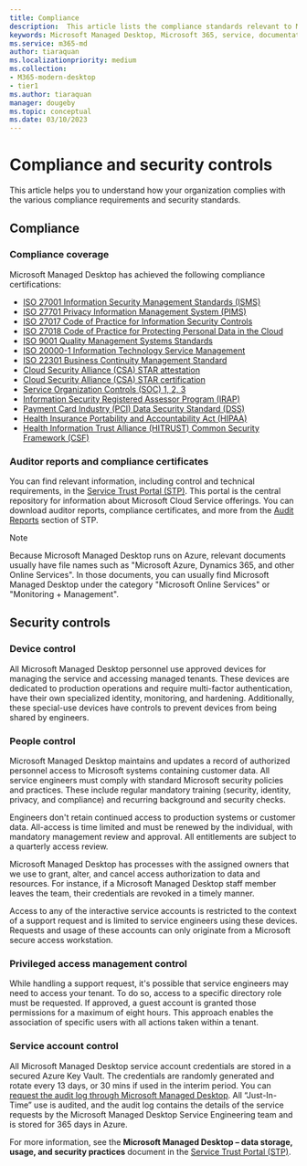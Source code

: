 ```yaml
---
title: Compliance
description:  This article lists the compliance standards relevant to Microsoft Managed Desktop.
keywords: Microsoft Managed Desktop, Microsoft 365, service, documentation
ms.service: m365-md
author: tiaraquan
ms.localizationpriority: medium
ms.collection: 
- M365-modern-desktop
- tier1
ms.author: tiaraquan
manager: dougeby
ms.topic: conceptual
ms.date: 03/10/2023
---
```


# Compliance and security controls

This article helps you to understand how your organization complies with the various compliance requirements and security standards.

## Compliance

### Compliance coverage

Microsoft Managed Desktop has achieved the following compliance certifications:

- [ISO 27001 Information Security Management Standards (ISMS)](/compliance/regulatory/offering-ISO-27001)
- [ISO 27701 Privacy Information Management System (PIMS)](/compliance/regulatory/offering-iso-27701)
- [ISO 27017 Code of Practice for Information Security Controls](/compliance/regulatory/offering-ISO-27017)
- [ISO 27018 Code of Practice for Protecting Personal Data in the Cloud](/compliance/regulatory/offering-ISO-27018)
- [ISO 9001 Quality Management Systems Standards](/compliance/regulatory/offering-ISO-9001)
- [ISO 20000-1 Information Technology Service Management](/compliance/regulatory/offering-ISO-20000-1-2011)
- [ISO 22301 Business Continuity Management Standard](/compliance/regulatory/offering-ISO-22301)
- [Cloud Security Alliance (CSA) STAR attestation](/compliance/regulatory/offering-CSA-STAR-Attestation)
- [Cloud Security Alliance (CSA) STAR certification](/compliance/regulatory/offering-CSA-Star-Certification)
- [Service Organization Controls (SOC) 1, 2, 3](/compliance/regulatory/offering-SOC)
- [Information Security Registered Assessor Program (IRAP)](/compliance/regulatory/offering-ccsl-irap-australia)
- [Payment Card Industry (PCI) Data Security Standard (DSS)](/compliance/regulatory/offering-PCI-DSS)
- [Health Insurance Portability and Accountability Act (HIPAA)](/compliance/regulatory/offering-hipaa-hitech)
- [Health Information Trust Alliance (HITRUST) Common Security Framework (CSF)](/compliance/regulatory/offering-hitrust)

### Auditor reports and compliance certificates

You can find relevant information, including control and technical requirements, in the [Service Trust Portal (STP)](https://servicetrust.microsoft.com/). This portal is the central repository for information about Microsoft Cloud Service offerings. You can download auditor reports, compliance certificates, and more from the [Audit Reports](https://servicetrust.microsoft.com/ViewPage/MSComplianceGuide) section of STP.

> [!NOTE]
> Because Microsoft Managed Desktop runs on Azure, relevant documents usually have file names such as "Microsoft Azure, Dynamics 365, and other Online Services". In those documents, you can usually find Microsoft Managed Desktop under the category "Microsoft Online Services" or "Monitoring + Management".

## Security controls

### Device control

All Microsoft Managed Desktop personnel use approved devices for managing the service and accessing managed tenants. These devices are dedicated to production operations and require multi-factor authentication, have their own specialized identity, monitoring, and hardening. Additionally, these special-use devices have controls to prevent devices from being shared by engineers.  

### People control

Microsoft Managed Desktop maintains and updates a record of authorized personnel access to Microsoft systems containing customer data. All service engineers must comply with standard Microsoft security policies and practices. These include regular mandatory training (security, identity, privacy, and compliance) and recurring background and security checks.

Engineers don't retain continued access to production systems or customer data. All-access is time limited and must be renewed by the individual, with mandatory management review and approval. All entitlements are subject to a quarterly access review.

Microsoft Managed Desktop has processes with the assigned owners that we use to grant, alter, and cancel access authorization to data and resources. For instance, if a Microsoft Managed Desktop staff member leaves the team, their credentials are revoked in a timely manner.

Access to any of the interactive service accounts is restricted to the context of a support request and is limited to service engineers using these devices. Requests and usage of these accounts can only originate from a Microsoft secure access workstation.

### Privileged access management control

While handling a support request, it's possible that service engineers may need to access your tenant. To do so, access to a specific directory role must be requested. If approved, a guest account is granted those permissions for a maximum of eight hours. This approach enables the association of specific users with all actions taken within a tenant.

### Service account control

All Microsoft Managed Desktop service account credentials are stored in a secured Azure Key Vault. The credentials are randomly generated and rotate every 13 days, or 30 mins if used in the interim period. You can [request the audit log through Microsoft Managed Desktop](../working-with-managed-desktop/admin-support.md). All “Just-In-Time” use is audited, and the audit log contains the details of the service requests by the Microsoft Managed Desktop Service Engineering team and is stored for 365 days in Azure.

For more information, see the **Microsoft Managed Desktop – data storage, usage, and security practices** document in the [Service Trust Portal (STP)](https://servicetrust.microsoft.com/).
